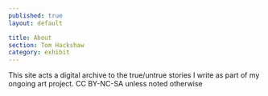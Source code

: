 ```yaml
---
published: true
layout: default

title: About
section: Tom Hackshaw
category: exhibit
---
```


This site acts a digital archive to the true/untrue stories I write as part of my ongoing art project.
CC BY-NC-SA unless noted otherwise

